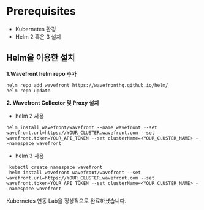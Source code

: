 # Prerequisites
* Kubernetes 환경
* Helm 2 혹은 3 설치

## Helm을 이용한 설치
**1.Wavefront helm repo 추가**
~~~
helm repo add wavefront https://wavefronthq.github.io/helm/
helm repo update
~~~

**2. Wavefront Collector 및 Proxy 설치**
- helm 2 사용
~~~
helm install wavefront/wavefront --name wavefront --set wavefront.url=https://YOUR_CLUSTER.wavefront.com --set wavefront.token=YOUR_API_TOKEN --set clusterName=<YOUR_CLUSTER_NAME> --namespace wavefront
~~~

- helm 3 사용
~~~
 kubectl create namespace wavefront
 helm install wavefront wavefront/wavefront --set wavefront.url=https://YOUR_CLUSTER.wavefront.com --set wavefront.token=YOUR_API_TOKEN --set clusterName=<YOUR_CLUSTER_NAME> --namespace wavefront
~~~

Kubernetes 연동 Lab을 정상적으로 완료하셨습니다.